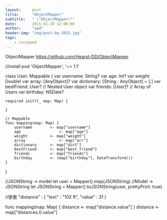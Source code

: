 ```yaml
---
layout:     post
title:      "ObjectMapper"
subtitle:   " \"ObjectMapper\""
date:       2015-01-29 12:00:00
author:     "awd"
header-img: "img/post-bg-2015.jpg"
tags:
    - cocoapod
---
```

ObjectMapper
https://github.com/Hearst-DD/ObjectMapper


//install
pod 'ObjectMapper', '~> 1.1’



class User: Mappable {
    var username: String?
    var age: Int?
    var weight: Double!
    var array: [AnyObject]?
    var dictionary: [String : AnyObject] = [:]
    var bestFriend: User?                       // Nested User object
    var friends: [User]?                        // Array of Users
    var birthday: NSDate?

    required init?(_ map: Map) {

    }

    // Mappable
    func mapping(map: Map) {
        username    	<- map["username"]
        age         		<- map["age"]
        weight      	<- map["weight"]
        array       		<- map["arr"]
        dictionary  	<- map["dict"]
        bestFriend  	<- map["best_friend"]
        friends     	<- map["friends"]
        birthday    	<- (map["birthday"], DateTransform())
    }
}


//JSONString -> model
let user = Mapper<User>().map(JSONString)
//Model -> JSONString
let JSONString = Mapper().toJSONString(user, prettyPrint: true)



//嵌套
"distance" : {
     "text" : "102 ft",
     "value" : 31
}

func mapping(map: Map) {
    distance <- map["distance.value"]
}
distance <- map["distances.0.value"]


